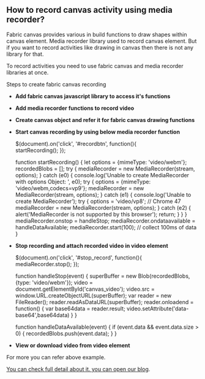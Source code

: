 ## How to record canvas activity using media recorder?
Fabric canvas provides various in build functions to draw shapes within canvas element.
Media recorder library used to record canvas element. But if you want to record activities like drawing in canvas then there is not any library for that.

To record activities you need to use fabric canvas and media recorder libraries at once.

Steps to create fabric canvas recording
- **Add fabric canvas javascript library to access it's functions**
- **Add media recorder functions to record video**
- **Create canvas object and refer it for fabric canvas drawing functions**	
- **Start canvas recording by using below media recorder function**

    $(document).on('click', '#recordbtn', function(){	     
        startRecording();
    });

    function startRecording()
    {
        let options = {mimeType: 'video/webm'};
        recordedBlobs = [];
        try {
            mediaRecorder = new MediaRecorder(stream, options);
        } catch (e0) {
            console.log('Unable to create MediaRecorder with options    Object: ', e0);
            try {
                options = {mimeType: 'video/webm,codecs=vp9'};
                mediaRecorder = new MediaRecorder(stream, options);
            } catch (e1) {
                console.log('Unable to create MediaRecorder’);
                try {
                    options = 'video/vp8'; // Chrome 47
                    mediaRecorder = new MediaRecorder(stream, options);
                } catch (e2) {
                    alert('MediaRecorder is not supported by this browser');
                    return;
                }
            }
        }
        mediaRecorder.onstop = handleStop;
        mediaRecorder.ondataavailable = handleDataAvailable;
        mediaRecorder.start(100); // collect 100ms of data
    }

- **Stop recording and attach recorded video in video element**

    $(document).on('click', '#stop_record', function(){
        mediaRecorder.stop();
    });

    function handleStop(event) {
        superBuffer = new Blob(recordedBlobs, {type: 'video/webm'});
        video = document.getElementById('canvas_video');
        video.src = window.URL.createObjectURL(superBuffer);
        var reader = new FileReader();
        reader.readAsDataURL(superBuffer);
        reader.onloadend = function() {
            var base64data = reader.result;
            video.setAttribute('data-base64',base64data)
        }
    }

    function handleDataAvailable(event) {
        if (event.data && event.data.size > 0) {
            recordedBlobs.push(event.data);
        }
    }
    
- **View or download video from video element**

For more you can refer above example.

[You can check full detail about it. you can open our blog](https://github.com/logisticinfotech/laravel-Fabric-js-canvas-drawing-with-recording-video).
